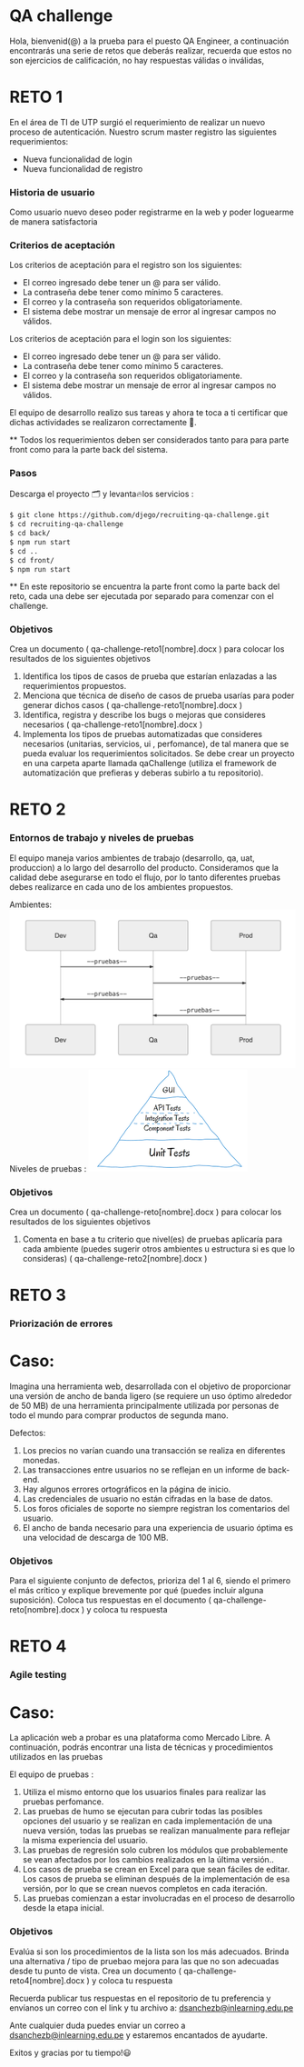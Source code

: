 # QA challenge

Hola, bienvenid(@) a la prueba para el puesto QA Engineer, a continuación encontrarás una serie de retos que deberás realizar, recuerda que estos no son ejercicios de calificación, no hay respuestas válidas o inválidas,
# RETO 1
En el área de TI de UTP surgió el requerimiento de realizar un nuevo proceso de autenticación. Nuestro scrum master registro las siguientes requerimientos:

 - Nueva funcionalidad de login
 - Nueva funcionalidad de registro

### Historia de usuario
Como usuario nuevo deseo poder registrarme en la web y poder loguearme de manera satisfactoria


### Criterios de aceptación
Los criterios de aceptación para el registro son los siguientes:

- El correo ingresado debe tener un @ para ser válido.
- La contraseña debe tener como mínimo 5 caracteres.
- El correo y la contraseña son requeridos obligatoriamente.
- El sistema debe mostrar un mensaje de error al ingresar campos no válidos.


Los criterios de aceptación para el login son los siguientes:

- El correo ingresado debe tener un @ para ser válido.
- La contraseña debe tener como mínimo 5 caracteres.
- El correo y la contraseña son requeridos obligatoriamente.
- El sistema debe mostrar un mensaje de error al ingresar campos no válidos.


El equipo de desarrollo realizo sus tareas y ahora te toca a ti certificar que dichas actividades se realizaron correctamente 🙌. 

** Todos los requerimientos deben ser considerados tanto para para parte front como para la parte back del sistema.

### Pasos

Descarga el proyecto 🗂 y levanta🔥los servicios :

    $ git clone https://github.com/djego/recruiting-qa-challenge.git
    $ cd recruiting-qa-challenge
    $ cd back/
    $ npm run start
    $ cd ..
    $ cd front/
    $ npm run start

** En este repositorio se encuentra la parte front como la parte back del reto, cada una debe ser ejecutada por separado para comenzar con el challenge.

### Objetivos
Crea un documento ( qa-challenge-reto1[nombre].docx ) para colocar los resultados de los siguientes objetivos

 1. Identifica los tipos de casos de prueba que estarían enlazadas a las requerimientos propuestos. 
 2. Menciona que técnica de diseño de casos de prueba usarías para poder generar dichos casos ( qa-challenge-reto1[nombre].docx )
 3. Identifica, registra y describe los bugs o mejoras que consideres necesarios  ( qa-challenge-reto1[nombre].docx )
 3. Implementa los tipos de pruebas automatizadas que consideres necesarios (unitarias, servicios, ui , perfomance), de tal manera que se pueda evaluar los requerimientos solicitados. Se debe crear un proyecto en una carpeta aparte llamada qaChallenge (utiliza el framework de automatización que prefieras y deberas subirlo a tu repositorio). 



# RETO 2

 ### Entornos de trabajo y niveles de pruebas

El equipo maneja varios ambientes de trabajo (desarrollo, qa, uat, produccion) a lo largo del desarrollo del producto. Consideramos que la calidad debe asegurarse en todo el flujo, por lo tanto diferentes pruebas debes realizarce en cada uno de los ambientes propuestos.


Ambientes: ![Flujo de trabajo](workflow.png)
Niveles de pruebas : ![Pirámide de pruebas](piramidedepruebas.png)
 

 ### Objetivos
 Crea un documento ( qa-challenge-reto[nombre].docx ) para colocar los resultados de los siguientes objetivos

 1. Comenta en base a tu criterio que nivel(es) de pruebas aplicaría para cada ambiente (puedes sugerir otros ambientes u estructura si es que lo consideras) ( qa-challenge-reto2[nombre].docx )




# RETO 3

 ### Priorización de errores 

# Caso:
Imagina una herramienta web, desarrollada con el objetivo de proporcionar una versión de ancho de banda ligero (se requiere un uso óptimo alrededor de 50 MB) de una herramienta principalmente utilizada por personas de todo el mundo para comprar productos de segunda mano.


Defectos: 
1. Los precios no varían cuando una transacción se realiza en diferentes monedas.
2. Las transacciones entre usuarios no se reflejan en un informe de back-end.
3. Hay algunos errores ortográficos en la página de inicio.
4. Las credenciales de usuario no están cifradas en la base de datos.
5. Los foros oficiales de soporte no siempre registran los comentarios del usuario.
6. El ancho de banda necesario para una experiencia de usuario óptima es una velocidad de descarga de 100 MB.


 ### Objetivos
 Para el siguiente conjunto de defectos, prioriza del 1 al 6, siendo el primero el más crítico y explique brevemente por qué (puedes incluir alguna suposición). Coloca tus respuestas en el  documento ( qa-challenge-reto[nombre].docx ) y coloca tu respuesta


 # RETO 4

 ### Agile testing 

# Caso:

La aplicación web a probar es una plataforma como Mercado Libre. A continuación, podrás encontrar una lista de técnicas y procedimientos utilizados en las pruebas

El equipo de pruebas : 
1. Utiliza el mismo entorno que los usuarios finales para realizar las pruebas perfomance.
2. Las pruebas de humo se ejecutan para cubrir todas las posibles opciones del usuario y se realizan en cada implementación de una nueva versión, todas las pruebas se realizan manualmente para reflejar la misma experiencia del usuario.
3. Las pruebas de regresión solo cubren los módulos que probablemente se vean afectados por los cambios realizados en la última versión..
4. Los casos de prueba se crean en Excel para que sean fáciles de editar. Los casos de prueba se eliminan después de la implementación de esa versión, por lo que se crean nuevos completos en cada iteración.
5. Las pruebas comienzan a estar involucradas en el proceso de desarrollo desde la etapa inicial.

 ### Objetivos
Evalúa si son los procedimientos de la lista son los más adecuados. Brinda una alternativa /  tipo de pruebao mejora para las que no son adecuadas desde tu punto de vista. Crea un documento ( qa-challenge-reto4[nombre].docx ) y coloca tu respuesta

Recuerda publicar tus respuestas en el repositorio de tu preferencia y envíanos un correo con el link y tu archivo a: dsanchezb@inlearning.edu.pe

Ante cualquier duda puedes enviar un correo a dsanchezb@inlearning.edu.pe y estaremos encantados de ayudarte. 

Exitos y gracias por tu tiempo!😃








